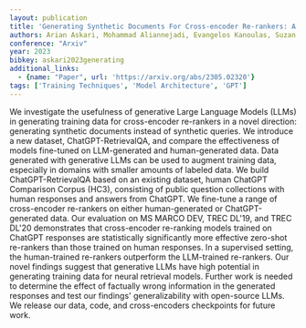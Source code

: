```yaml
---
layout: publication
title: 'Generating Synthetic Documents For Cross-encoder Re-rankers: A Comparative Study Of Chatgpt And Human Experts'
authors: Arian Askari, Mohammad Aliannejadi, Evangelos Kanoulas, Suzan Verberne
conference: "Arxiv"
year: 2023
bibkey: askari2023generating
additional_links:
  - {name: "Paper", url: 'https://arxiv.org/abs/2305.02320'}
tags: ['Training Techniques', 'Model Architecture', 'GPT']
---
```

We investigate the usefulness of generative Large Language Models (LLMs) in
generating training data for cross-encoder re-rankers in a novel direction:
generating synthetic documents instead of synthetic queries. We introduce a new
dataset, ChatGPT-RetrievalQA, and compare the effectiveness of models
fine-tuned on LLM-generated and human-generated data. Data generated with
generative LLMs can be used to augment training data, especially in domains
with smaller amounts of labeled data. We build ChatGPT-RetrievalQA based on an
existing dataset, human ChatGPT Comparison Corpus (HC3), consisting of public
question collections with human responses and answers from ChatGPT. We
fine-tune a range of cross-encoder re-rankers on either human-generated or
ChatGPT-generated data. Our evaluation on MS MARCO DEV, TREC DL'19, and TREC
DL'20 demonstrates that cross-encoder re-ranking models trained on ChatGPT
responses are statistically significantly more effective zero-shot re-rankers
than those trained on human responses. In a supervised setting, the
human-trained re-rankers outperform the LLM-trained re-rankers. Our novel
findings suggest that generative LLMs have high potential in generating
training data for neural retrieval models. Further work is needed to determine
the effect of factually wrong information in the generated responses and test
our findings' generalizability with open-source LLMs. We release our data,
code, and cross-encoders checkpoints for future work.
